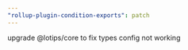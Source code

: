 ```yaml
---
"rollup-plugin-condition-exports": patch
---
```


upgrade @lotips/core to fix types config not working
